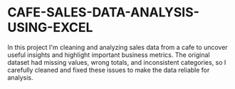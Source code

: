# CAFE-SALES-DATA-ANALYSIS-USING-EXCEL
In this project I'm cleaning and analyzing sales data from a cafe to uncover useful insights and highlight important business metrics. The original dataset had missing values, wrong totals, and inconsistent categories, so I carefully cleaned and fixed these issues to make the data reliable for analysis.

